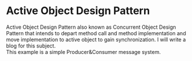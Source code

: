 Active Object Design Pattern
============================

Active Object Design Pattern also known as Concurrent Object Design Pattern that intends to depart method call and method implementation and move implementation to active object to gain synchronization. I will write a blog for this subject.  
This example is a simple Producer&Consumer message system.

